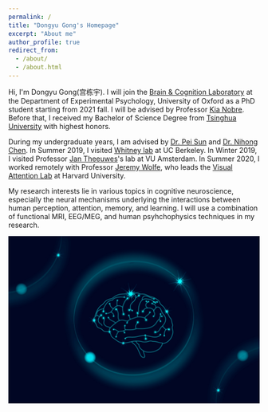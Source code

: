 ```yaml
---
permalink: /
title: "Dongyu Gong's Homepage"
excerpt: "About me"
author_profile: true
redirect_from: 
  - /about/
  - /about.html
---
```

Hi, I'm Dongyu Gong(宫栋宇). I will join the [Brain & Cognition Laboratory](http://www.brainandcognition.org/) at the Department of Experimental Psychology, University of Oxford as a PhD student starting from 2021 fall. I will be advised by Professor [Kia Nobre](https://www.psy.ox.ac.uk/team/kia-nobre-1). Before that, I received my Bachelor of Science Degree from [Tsinghua University](tsinghua.edu.cn) with highest honors.

During my undergraduate years, I am advised by [Dr. Pei Sun](http://www.psych.tsinghua.edu.cn/xlxxen/info/1073/1132.htm) and [Dr. Nihong Chen](http://www.psych.tsinghua.edu.cn/xlxxen/info/1072/1100.htm). In Summer 2019, I visited [Whitney lab](https://whitneylab.berkeley.edu/) at UC Berkeley. In Winter 2019, I visited Professor [Jan Theeuwes](https://www.vupsy.nl/staff-members/jan-theeuwes/)'s lab at VU Amsterdam. In Summer 2020, I worked remotely with Professor [Jeremy Wolfe](http://researchfaculty.brighamandwomens.org/BRIProfile.aspx?id=552), who leads the [Visual Attention Lab](https://search.bwh.harvard.edu/new/index.html) at Harvard University.

My research interests lie in various topics in cognitive neuroscience, especially the neural mechanisms underlying the interactions between human perception, attention, memory, and learning. I will use a combination of functional MRI, EEG/MEG, and human psyhchophysics techniques in my research.

![Brain](/images/brain.jpg)
